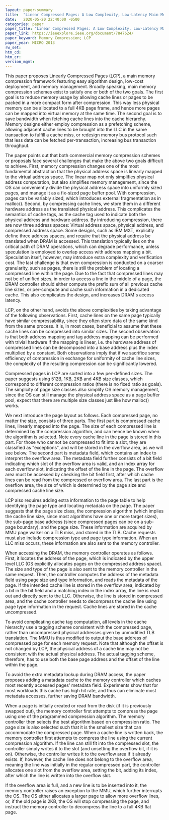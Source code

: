 ```yaml
---
layout: paper-summary
title:  "Linear Compressed Pages: A Low Complexity, Low-Latency Main Memory Compression Framework"
date:   2020-05-20 22:40:00 -0500
categories: paper
paper_title: "Linear Compressed Pages: A Low Complexity, Low-Latency Main Memory Compression Framework"
paper_link: https://ieeexplore.ieee.org/document/7847624/
paper_keyword: Memory Compression; LCP
paper_year: MICRO 2013
rw_set:
htm_cd:
htm_cr:
version_mgmt:
---
```


This paper proposes Linearly Compressed Pages (LCP), a main memory compression framework featuring easy algorithm design,
low-cost deployment, and memory management. Broadly speaking, main memory compression schemes exist to satisfy one or both 
of the two goals.
The first goal is to reduce memory usage by allowing cache lines or pages to be packed in a more compact form after 
compression. This way less physical memory can be allocated to a full 4KB page frame, and hence more pages can be mapped
into virtual memory at the same time. The second goal is to save bandwidth when fetching cache lines into the cache 
hierarchy. Memory designs either employ compression as a prefetching scheme, allowing adjacent cache lines to be brought 
into the LLC in the same transaction to fulfill a cache miss, or redesign memory bus protocol such that less data can be 
fetched per-transaction, increasing bus transaction throughput. 

The paper points out that both commercial memory compression schemes or proposals face several challenges that make
the above two goals difficult to achieve. First, memory compression changes one of the most fundamental abstraction
that the physical address space is linearly mapped to the virtual address space. The linear map not only
simplifies physical address computation, but also simplifies memory management, since the OS can conveniently divide the 
physical address space into uniformly sized pages, and manage it as a fix-sized page buffer pool. 
With compression, pages can be variably sized, which introduces external fragmentation as in malloc().
Second, by compressing cache lines, we store them in a different hardware address as the translated physical address.
This complicates the semantics of cache tags, as the cache tag used to indicate both the physical address and hardware 
address. By introducing compression, there are now three address spaces: Virtual address space, physical address,
and compressed address space. Some designs, such as IBM MXT, explicitly define three address spaces, and require that
the physical address be translated when DRAM is accessed. This translation typically lies on the critical path of 
DRAM operations, which can degrade performance, unless speculation is employed to overlap access with address mapping a 
bit. Speculation itself, however, may introduce extra complexity and verification cost. 
The last challenge is that even compression is conducted on a coarser granularity, such as pages, there is still 
the problem of locating a compressed line within the page. Due to the fact that compressed lines may not be of 
unified sizes, in order to access a line in the middle of a page, the DRAM controller should either compute the prefix
sum of all previous cache line sizes, or per-compute and cache such information in a dedicated cache. This also complicates
the design, and increases DRAM's access latency.

LCP, on the other hand, avoids the above complexities by taking advantage of the following observations. First, cache 
lines on the same page typically have similar compressability, since they often store data of the same kind from the 
same process. It is, in most cases, beneficial to assume that these cache lines can be compressed into similar sizes.
The second observation is that both address mapping and tag address mapping can be performed with trivial hardware 
if the mapping is linear, i.e. the hardware address of compressed lines can be decomposed into a base address plus 
the index multiplied by a constant. Both observations imply that if we sacrifice some efficiency of compression in 
exchange for uniformity of cache line sizes, the complexity of the resulting compression can be significantly lowered.

Compressed pages in LCP are sorted into a few per-defined sizes. The paper suggests using 512B, 1KB, 2KB and 4KB size
classes, which correspond to different compression ratios (there is no fixed ratio as goals). 
The simplcity of page size classes also simplify OS memory management, since the OS can still manage the physical address 
space as a page buffer pool, expect that there are multiple size classes just like how malloc() works.

We next introduce the page layout as follows. Each compressed page, no matter the size, consists of three parts. The first
part is compressed cache lines, linearly mapped into the page. The size of each compressed line is determined by the 
compression algorithm, and can hence be known when the algorithm is selected. Note every cache line in the page is stored
in this part. For those who cannot be compressed to fit into a slot, they are classified as "exceptions", and will be 
stored in the overflow area, as we will see below. The second part is metadata field, which contains an index to interpret
the overflow area. The metadata field further consists of a bit field indicating which slot of the overflow area is valid,
and an index array for each overflow slot, indicating the offset of the line in the page. The overflow area must be 
accessed by checking the bit field first, after which cache lines can be read from the compressed or overflow area.
The last part is the overflow area, the size of which is determined by the page size and compressed cache line size.

LCP also requires adding extra information to the page table to help identifying the page type and locating metadata
on the page. The paper suggests that the page size class, the compression algorithm (which implies the cache line size,
since most algorithms have one or more target sizes), the sub-page base address (since compressed pages can be on a sub-page
boundary), and the page size. These information are acquired by MMU page walker on a TLB miss, and stored in the TLB.
Cache requests must also include compression type and page type information. When an LLC miss occurs, these information
are also sent to the memory controller.

When accessing the DRAM, the memory controller operates as follows. First, it locates the address of the page, which is 
indicated by the upper level LLC (OS explicitly allocates pages on the compressed address space). The size and type of the 
page is also sent to the memory controller in the same request. Then, the controller computes the address of the metadata 
field using page size and type information, and reads the metadata of the page. If the intended cache line is stored in 
the overflow area, indicated by a bit in the bit field and a matching index in the index array, the line is read out and 
directly sent to the LLC. Otherwise, the line is stored in compressed area, and the cache controller needs to decompress
the cache line using page type information in the request. Cache lines are stored in the cache uncompressed.

To avoid complicating cache tag computation, all levels in the cache hierarchy use a tagging scheme consistent with
the compressed page, rather than uncompressed physical addresses given by unmodified TLB translation. The MMU is thus 
modified to output the base address of compressed page for each memory request. 
Note that although the offset is not changed by LCP, the physical address of a cache line may not be consistent with the 
actual physical address. The actual tagging scheme, therefore, has to use both the base page address and the offset of 
the line within the page. 

To avoid the extra metadata lookup during DRAM access, the paper proposes adding a matadata cache to the memory controller
which caches most recently accessed pages' metadata field. Experiments show that for most workloads this cache has high
hit rate, and thus can eliminate most metadata accesses, further saving DRAM bandwidth.

When a page is initially created or read from the disk (if it is previously swapped out), the memory controller first
attempts to compress the page using one of the programmed compression algorithm. The memory controller then 
selects the best algorithm based on compression ratio. The page size is also selected such that it is the smallest size
that can accommodate the compressed page. When a cache line is written back, the memory controller first attempts to
compress the line using the current compression algorithm. If the line can still fit into the compressed slot, the 
controller simply writes it to the slot (and unsetting the overflow bit, if it is on). 
Otherwise, the controller writes it to the overflow area if it already exists. 
If, however, the cache line does not belong to the overflow area, meaning the line was initially in the regular compressed
part, the controller allocates one slot from the overflow area, setting the bit, adding its index, after which the line
is written into the overflow slot.

If the overflow area is full, and a new line is to be inserted into it, the memory controller raises an exception to
the MMU, which further interrupts the OS. The OS either allocates a larger page to allow more overflow lines, or, if 
the old page is 2KB, the OS will stop compressing the page, and instruct the memory controller to decompress the 
line to a full 4KB flat page. 